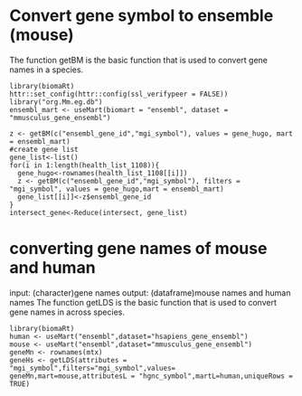 # Convert gene symbol to ensemble (mouse)

The function getBM is the basic function that is used to convert gene names in a species.
```{R}
library(biomaRt)
httr::set_config(httr::config(ssl_verifypeer = FALSE))
library("org.Mm.eg.db")
ensembl_mart <- useMart(biomart = "ensembl", dataset = "mmusculus_gene_ensembl")

z <- getBM(c("ensembl_gene_id","mgi_symbol"), values = gene_hugo, mart = ensembl_mart)
#create gene list
gene_list<-list()
for(i in 1:length(health_list_1108)){
  gene_hugo<-rownames(health_list_1108[[i]])
  z <- getBM(c("ensembl_gene_id","mgi_symbol"), filters = "mgi_symbol", values = gene_hugo,mart = ensembl_mart)
  gene_list[[i]]<-z$ensembl_gene_id
}
intersect_gene<-Reduce(intersect, gene_list)
```

#  converting gene names of mouse and human

input: (character)gene names
output: (dataframe)mouse names and human names
The function getLDS is the basic function that is used to convert gene names in across species.
```{r}
library(biomaRt)
human <- useMart("ensembl",dataset="hsapiens_gene_ensembl")
mouse <- useMart("ensembl",dataset="mmusculus_gene_ensembl")
geneMn <- rownames(mtx)
geneHs <- getLDS(attributes = "mgi_symbol",filters="mgi_symbol",values= geneMn,mart=mouse,attributesL = "hgnc_symbol",martL=human,uniqueRows = TRUE)
```
